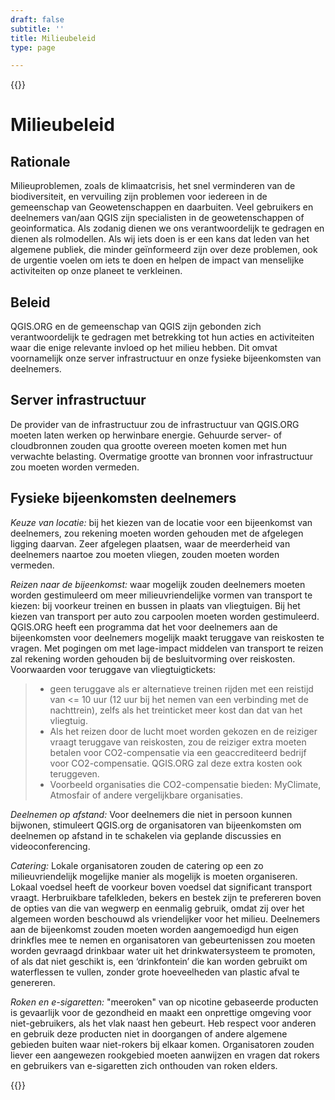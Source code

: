 ```yaml
---
draft: false
subtitle: ''
title: Milieubeleid
type: page

---
```

{{<content-start classes="content narrow" >}}
# Milieubeleid
Rationale[](https://www.qgis.org/en/site/getinvolved/governance/codeofconduct/environmentalpolicy.html#rationale "Koppeling naar deze kop")
-
Milieuproblemen, zoals de klimaatcrisis, het snel verminderen van de biodiversiteit, en vervuiling zijn problemen voor iedereen in de gemeenschap van Geowetenschappen en daarbuiten. Veel gebruikers en deelnemers van/aan QGIS  zijn specialisten in de geowetenschappen of geoinformatica. Als zodanig dienen we ons verantwoordelijk te gedragen en dienen als rolmodellen. Als wij iets doen is er een kans dat leden van het algemene publiek, die minder geïnformeerd zijn over deze problemen, ook de urgentie voelen om iets te doen en helpen de impact van menselijke activiteiten op onze planeet te verkleinen.

Beleid[](https://www.qgis.org/en/site/getinvolved/governance/codeofconduct/environmentalpolicy.html#policy "Koppeling naar deze kop")
-
QGIS.ORG en de gemeenschap van QGIS zijn gebonden zich verantwoordelijk te gedragen met betrekking tot hun acties en activiteiten waar die enige relevante invloed op het milieu hebben. Dit omvat voornamelijk onze server infrastructuur en onze fysieke bijeenkomsten van deelnemers.

Server infrastructuur[](https://www.qgis.org/en/site/getinvolved/governance/codeofconduct/environmentalpolicy.html#server-infrastructure "Koppeling naar deze kop")
-
De provider van de infrastructuur zou de infrastructuur van QGIS.ORG moeten laten werken op herwinbare energie. Gehuurde server- of cloudbronnen zouden qua grootte overeen moeten komen met hun verwachte belasting. Overmatige grootte van bronnen voor infrastructuur zou moeten worden vermeden.

Fysieke bijeenkomsten deelnemers[](https://www.qgis.org/en/site/getinvolved/governance/codeofconduct/environmentalpolicy.html#physical-contributor-meetings "Koppeling naar deze kop")
-
*Keuze van locatie:* ​bij het kiezen van de locatie voor een bijeenkomst van deelnemers, zou rekening moeten worden gehouden met de afgelegen ligging daarvan. Zeer afgelegen plaatsen, waar de meerderheid van deelnemers naartoe zou moeten vliegen, zouden moeten worden vermeden.

*Reizen naar de bijeenkomst:*  waar mogelijk zouden deelnemers moeten worden gestimuleerd om meer milieuvriendelijke vormen van transport te kiezen: bij voorkeur treinen en  bussen in plaats van vliegtuigen. Bij het kiezen van transport per auto zou carpoolen moeten worden gestimuleerd. QGIS.ORG heeft een programma dat het voor deelnemers aan de bijeenkomsten voor deelnemers mogelijk maakt teruggave van reiskosten te vragen. Met pogingen om met lage-impact middelen van transport te reizen zal rekening worden gehouden bij de besluitvorming over reiskosten. Voorwaarden voor teruggave van vliegtuigtickets:
> - geen teruggave als er alternatieve treinen rijden met een reistijd van <= 10 uur (12 uur bij het nemen van een verbinding met de nachttrein), zelfs als het treinticket meer kost dan dat van het vliegtuig.
> - Als het reizen door de lucht moet worden gekozen en de reiziger vraagt teruggave van reiskosten, zou de reiziger extra moeten betalen voor CO2-compensatie via een geaccrediteerd bedrijf voor CO2-compensatie. QGIS.ORG zal deze extra kosten ook teruggeven.
> - Voorbeeld organisaties die CO2-compensatie bieden: MyClimate, Atmosfair of andere vergelijkbare organisaties.

*Deelnemen op afstand:* Voor deelnemers die niet in persoon kunnen bijwonen, stimuleert QGIS.org de organisatoren van bijeenkomsten om deelnemen op afstand in te schakelen via geplande discussies en videoconferencing.

*Catering:* Lokale organisatoren zouden de catering op een zo milieuvriendelijk mogelijke manier als mogelijk is moeten organiseren. Lokaal voedsel heeft de voorkeur boven voedsel dat significant transport vraagt. Herbruikbare tafelkleden, bekers en bestek zijn te prefereren boven de opties van die van wegwerp en eenmalig gebruik, omdat zij over het algemeen worden beschouwd als vriendelijker voor het milieu. Deelnemers aan de bijeenkomst zouden moeten worden aangemoedigd hun eigen drinkfles mee te nemen en organisatoren van gebeurtenissen zou moeten worden gevraagd drinkbaar water uit het drinkwatersysteem te promoten, of als dat niet geschikt is, een ‘drinkfontein’ die kan worden gebruikt om waterflessen te vullen, zonder grote hoeveelheden van plastic afval te genereren.

*Roken en e-sigaretten:* "meeroken" van op nicotine gebaseerde producten is gevaarlijk voor de gezondheid en maakt een onprettige omgeving voor niet-gebruikers, als het vlak naast hen gebeurt. Heb respect voor anderen en gebruik deze producten niet in doorgangen of andere algemene gebieden buiten waar niet-rokers bij elkaar komen. Organisatoren zouden liever een aangewezen rookgebied moeten aanwijzen en vragen dat rokers en gebruikers van e-sigaretten zich onthouden van roken elders.

{{<content-end >}}
